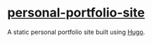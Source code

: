 # [personal-portfolio-site](https://aaron-gaf.github.io/personal-portfolio-site/)

A static personal portfolio site built using [Hugo](https://gohugo.io/).
